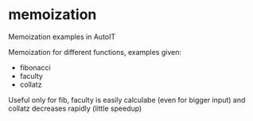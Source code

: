 # memoization
Memoization examples in AutoIT


Memoization for different functions, examples given:
   - fibonacci
   - faculty
   - collatz
   
   Useful only for fib, faculty is easily calculabe (even for bigger input) and collatz decreases rapidly (little speedup)
